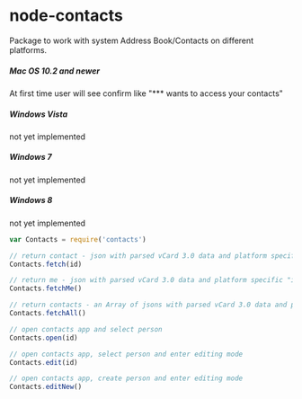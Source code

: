 # node-contacts
Package to work with system Address Book/Contacts on different platforms.

##### Mac OS 10.2 and newer
At first time user will see confirm like "*** wants to access your contacts"


##### Windows Vista
not yet implemented


##### Windows 7
not yet implemented


##### Windows 8
not yet implemented




``` js
var Contacts = require('contacts')

// return contact - json with parsed vCard 3.0 data and platform specific "id" property
Contacts.fetch(id) 

// return me - json with parsed vCard 3.0 data and platform specific "id" property
Contacts.fetchMe()

// return contacts - an Array of jsons with parsed vCard 3.0 data and platform specific "id" property
Contacts.fetchAll()

// open contacts app and select person 
Contacts.open(id)

// open contacts app, select person and enter editing mode
Contacts.edit(id)

// open contacts app, create person and enter editing mode
Contacts.editNew()

```